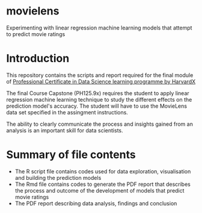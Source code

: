 # movielens
Experimenting with linear regression machine learning models that attempt to predict movie ratings

# Introduction

This repository contains the scripts and report required for the final module of [Professional Certificate in Data Science learning programme by HarvardX](https://www.edx.org/professional-certificate/harvardx-data-science)

The final Course Capstone (PH125.9x) requires the student to apply linear regression machine learning technique to study the different effects on the prediction model's accuracy. 
The student will have to use the MovieLens data set specified in the assingment instructions. 

The ability to clearly communicate the process and insights gained from an analysis is an important skill for data scientists.

# Summary of file contents
* The R script file contains codes used for data exploration, visualisation and building the prediction models
* The Rmd file contains codes to generate the PDF report that describes the process and outcome of the development of models that predict movie ratings
* The PDF report describing data analysis, findings and conclusion
